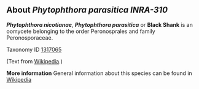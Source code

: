 About *Phytophthora parasitica INRA-310* 
----------------------------------------
***Phytophthora nicotianae***, ***Phytophthora parasitica*** or **Black Shank** is an oomycete belonging to the order Peronosprales and family Peronosporaceae.


Taxonomy ID [1317065](https://www.uniprot.org/taxonomy/1317065)

(Text from [Wikipedia](https://en.wikipedia.org/).)

**More information**
General information about this species can be found in [Wikipedia](https://en.wikipedia.org/wiki/Phytophthora_nicotianae)

